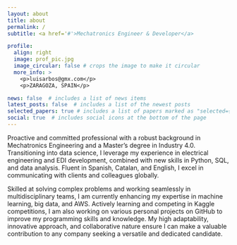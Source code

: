 ```yaml
---
layout: about
title: about
permalink: /
subtitle: <a href='#'>Mechatronics Engineer & Developer</a>

profile:
  align: right
  image: prof_pic.jpg
  image_circular: false # crops the image to make it circular
  more_info: >
    <p>luisarbos@gmx.com</p>
    <p>ZARAGOZA, SPAIN</p>

news: false  # includes a list of news items
latest_posts: false  # includes a list of the newest posts
selected_papers: true # includes a list of papers marked as "selected={true}"
social: true  # includes social icons at the bottom of the page
---
```


Proactive and committed professional with a robust background in Mechatronics Engineering and a Master’s degree in Industry 4.0. Transitioning into data science, I leverage my experience in electrical engineering and EDI development, combined with new skills in Python, SQL, and data analysis. Fluent in Spanish, Catalan, and English, I excel in communicating with clients and colleagues globally.

Skilled at solving complex problems and working seamlessly in multidisciplinary teams, I am currently enhancing my expertise in machine learning, big data, and AWS. Actively learning and competing in Kaggle competitions, I am also working on various personal projects on GitHub to improve my programming skills and knowledge. My high adaptability, innovative approach, and collaborative nature ensure I can make a valuable contribution to any company seeking a versatile and dedicated candidate.

